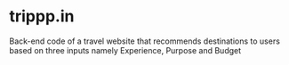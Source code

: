 # trippp.in
Back-end code of a travel website that recommends destinations to users based on three inputs namely Experience, Purpose and Budget
